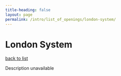 ```yaml
---
title-heading: false
layout: page
permalink: /intro/list_of_openings/london-system/
---
```


# London System

[back to list](../../list_of_openings)

Description unavailable